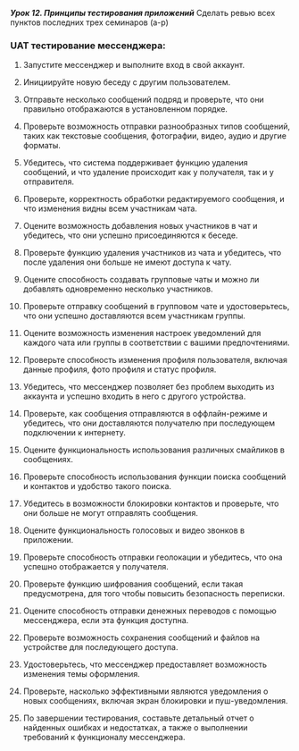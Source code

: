 ___Урок 12. Принципы тестирования приложений___
Сделать ревью всех пунктов последних трех семинаров (a-p)


###  UAT тестирование мессенджера:

1. Запустите мессенджер и выполните вход в свой аккаунт.

2. Инициируйте новую беседу с другим пользователем.

3. Отправьте несколько сообщений подряд и проверьте, что они правильно отображаются в установленном порядке.

4. Проверьте возможность отправки разнообразных типов сообщений, таких как текстовые сообщения, фотографии, видео, аудио и другие форматы.

5. Убедитесь, что система поддерживает функцию удаления сообщений, и что удаление происходит как у получателя, так и у отправителя.

6. Проверьте, корректность обработки редактируемого сообщения, и что изменения видны всем участникам чата.

7. Оцените возможность добавления новых участников в чат и убедитесь, что они успешно присоединяются к беседе.

8. Проверьте функцию удаления участников из чата и убедитесь, что после удаления они больше не имеют доступа к чату.

9. Оцените способность создавать групповые чаты и можно ли добавлять одновременно несколько участников.

10. Проверьте отправку сообщений в групповом чате и удостоверьтесь, что они успешно доставляются всем участникам группы.

11. Оцените возможность изменения настроек уведомлений для каждого чата или группы в соответствии с вашими предпочтениями.

12. Проверьте способность изменения профиля пользователя, включая данные профиля, фото профиля и статус профиля.

13. Убедитесь, что мессенджер позволяет без проблем выходить из аккаунта и успешно входить в него с другого устройства.

14. Проверьте, как сообщения отправляются в оффлайн-режиме и убедитесь, что они доставляются получателю при последующем подключении к интернету.

15. Оцените функциональность использования различных смайликов в сообщениях.

16. Проверьте способность использования функции поиска сообщений и контактов и удобство такого поиска.

17. Убедитесь в возможности блокировки контактов и проверьте, что они больше не могут отправлять сообщения.

18. Оцените функциональность голосовых и видео звонков в приложении.

19. Проверьте способность отправки геолокации и убедитесь, что она успешно отображается у получателя.

20. Проверьте функцию шифрования сообщений, если такая предусмотрена, для того чтобы повысить безопасность переписки.

21. Оцените способность отправки денежных переводов с помощью мессенджера, если эта функция доступна.

22. Проверьте возможность сохранения сообщений и файлов на устройстве для последующего доступа.

23. Удостоверьтесь, что мессенджер предоставляет возможность изменения темы оформления.

24. Проверьте, насколько эффективными являются уведомления о новых сообщениях, включая экран блокировки и пуш-уведомления.

25. По завершении тестирования, составьте детальный отчет о найденных ошибках и недостатках, а также о выполнении требований к функционалу мессенджера.